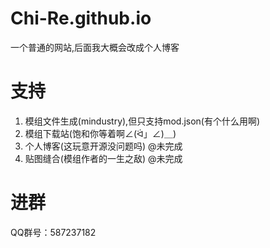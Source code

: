 # Chi-Re.github.io
一个普通的网站,后面我大概会改成个人博客

# 支持
1. 模组文件生成(mindustry),但只支持mod.json(有个什么用啊)
2. 模组下载站(饱和你等着啊∠(ᐛ」∠)＿)
3. 个人博客(这玩意开源没问题吗) @未完成
4. 贴图缝合(模组作者的一生之敌) @未完成

# 进群
QQ群号：587237182